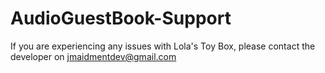 # AudioGuestBook-Support
If you are experiencing any issues with Lola's Toy Box, please contact the developer on jmaidmentdev@gmail.com
